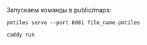 Запускаем команды в public/maps:

```
pmtiles serve --port 8081 file_name.pmtiles
```

```
caddy run
```

